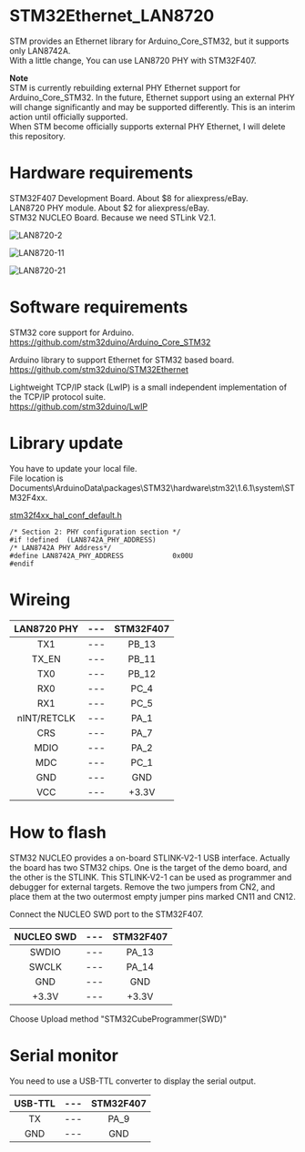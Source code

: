 # STM32Ethernet_LAN8720

STM provides an Ethernet library for Arduino_Core_STM32, but it supports only LAN8742A.   
With a little change, You can use LAN8720 PHY with STM32F407.

__Note__   
STM is currently rebuilding external PHY Ethernet support for Arduino_Core_STM32.
In the future, Ethernet support using an external PHY will change significantly and may be supported differently.
This is an interim action until officially supported.   
When STM become officially supports external PHY Ethernet, I will delete this repository.

# Hardware requirements

STM32F407 Development Board. About $8 for aliexpress/eBay.   
LAN8720 PHY module. About $2 for aliexpress/eBay.   
STM32 NUCLEO Board. Because we need STLink V2.1.   

![LAN8720-2](https://user-images.githubusercontent.com/6020549/62419501-80a64d00-b6bc-11e9-9cc1-9293446bec45.JPG)

![LAN8720-11](https://user-images.githubusercontent.com/6020549/62419879-2362c980-b6c5-11e9-8bd9-0fc0ef1444b0.JPG)

![LAN8720-21](https://user-images.githubusercontent.com/6020549/62815224-ca29e880-bb51-11e9-9197-a6f8a1870501.JPG)

# Software requirements

STM32 core support for Arduino.   
https://github.com/stm32duino/Arduino_Core_STM32

Arduino library to support Ethernet for STM32 based board.   
https://github.com/stm32duino/STM32Ethernet

Lightweight TCP/IP stack (LwIP) is a small independent implementation of the TCP/IP protocol suite.   
https://github.com/stm32duino/LwIP

# Library update
You have to update your local file.   
File location is Documents\ArduinoData\packages\STM32\hardware\stm32\1.6.1\system\STM32F4xx.

[stm32f4xx_hal_conf_default.h](https://github.com/stm32duino/Arduino_Core_STM32/blob/85fd492c15a87048086e7e82318c555fb6410a41/system/STM32F4xx/stm32f4xx_hal_conf_default.h#L233-L273)

```
/* Section 2: PHY configuration section */
#if !defined  (LAN8742A_PHY_ADDRESS)
/* LAN8742A PHY Address*/
#define LAN8742A_PHY_ADDRESS            0x00U
#endif
```

# Wireing

|LAN8720 PHY|---|STM32F407|
|:-:|:-:|:-:|
|TX1|---|PB_13|
|TX_EN|---|PB_11|
|TX0|---|PB_12|
|RX0|---|PC_4|
|RX1|---|PC_5|
|nINT/RETCLK|---|PA_1|
|CRS|---|PA_7|
|MDIO|---|PA_2|
|MDC|---|PC_1|
|GND|---|GND|
|VCC|---|+3.3V|

# How to flash

STM32 NUCLEO provides a on-board STLINK-V2-1 USB interface.
Actually the board has two STM32 chips. One is the target of the demo board, and the other is the STLINK.
This STLINK-V2-1 can be used as programmer and debugger for external targets.
Remove the two jumpers from CN2, and place them at the two outermost empty jumper pins marked CN11 and CN12.

Connect the NUCLEO SWD port to the STM32F407.   

|NUCLEO SWD|---|STM32F407|
|:-:|:-:|:-:|
|SWDIO|---|PA_13|
|SWCLK|---|PA_14|
|GND|---|GND|
|+3.3V|---|+3.3V|

Choose Upload method "STM32CubeProgrammer(SWD)"

# Serial monitor

You need to use a USB-TTL converter to display the serial output.   

|USB-TTL|---|STM32F407|
|:-:|:-:|:-:|
|TX|---|PA_9|
|GND|---|GND|

